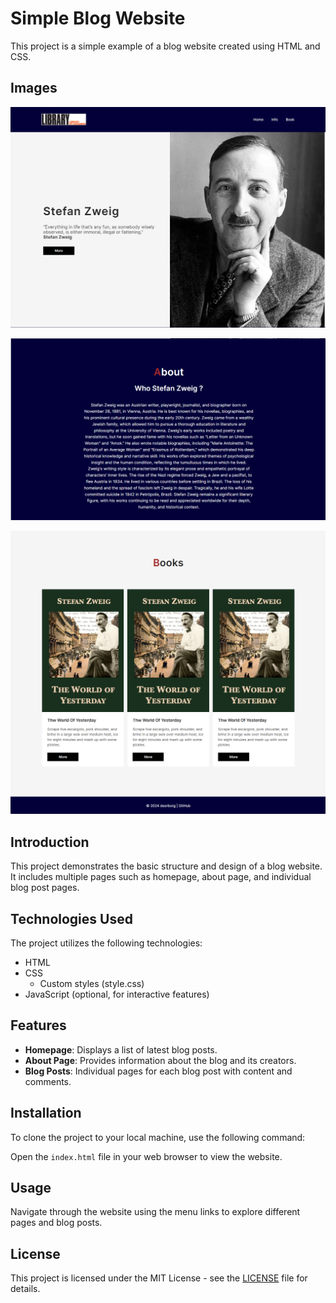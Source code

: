 # Simple Blog Website

This project is a simple example of a blog website created using HTML and CSS.


## Images

![img.png](img.png)

![img_1.png](img_1.png)

![img_2.png](img_2.png)

## Introduction

This project demonstrates the basic structure and design of a blog website. It includes multiple pages such as homepage, about page, and individual blog post pages.

## Technologies Used

The project utilizes the following technologies:
- HTML
- CSS
    - Custom styles (style.css)
- JavaScript (optional, for interactive features)

## Features

- **Homepage**: Displays a list of latest blog posts.
- **About Page**: Provides information about the blog and its creators.
- **Blog Posts**: Individual pages for each blog post with content and comments.

## Installation

To clone the project to your local machine, use the following command:


Open the `index.html` file in your web browser to view the website.

## Usage

Navigate through the website using the menu links to explore different pages and blog posts.

## License

This project is licensed under the MIT License - see the [LICENSE](LICENSE) file for details.
